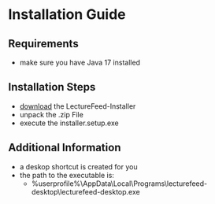 # Installation Guide #

## Requirements ##

* make sure you have Java 17 installed

## Installation Steps ##

* [download](https://github.com/MaximilianLincks/LectureFeed-Desktop/suites/6770361548/artifacts/259113145) the LectureFeed-Installer
* unpack the .zip File
* execute the installer.setup.exe

## Additional Information ##

* a deskop shortcut is created for you
* the path to the executable is:
    - %userprofile%\AppData\Local\Programs\lecturefeed-desktop\lecturefeed-desktop.exe
